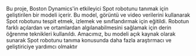 Bu proje, Boston Dynamics'in etkileyici Spot robotunu tanımak için geliştirilen bir modeli içerir. Bu model, görüntü ve video verilerini kullanarak Spot robotunu tespit etmek, izlemek ve sınıflandırmak için eğitildi. Robotun farklı açılardan ve ortamlardan algılanabilmesini sağlamak için derin öğrenme teknikleri kullanıldı. Amacımız, bu modeli açık kaynak olarak sunarak Spot robotunu tanıma konusunda daha fazla araştırmacı ve geliştiriciye yardımcı olmaktır
